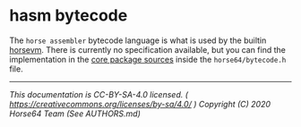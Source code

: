 
# hasm bytecode

The `horse assembler` bytecode language is what is used by the
builtin [horsevm](../Misc%20Tooling/horsevm.md). There is currently
no specification available, but you can find the implementation
in the [core package sources](
    ../Contributing.md#corehorse64org-package
) inside the `horse64/bytecode.h` file.

---
*This documentation is CC-BY-SA-4.0 licensed.
( https://creativecommons.org/licenses/by-sa/4.0/ )
Copyright (C) 2020  Horse64 Team (See AUTHORS.md)*
